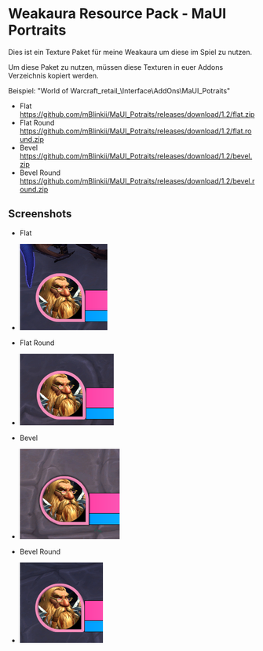 
# Weakaura Resource Pack - MaUI Portraits

Dies ist ein Texture Paket für meine Weakaura um diese im Spiel zu nutzen.

Um diese Paket zu nutzen, müssen diese Texturen in euer Addons Verzeichnis kopiert werden.

Beispiel: "World of Warcraft\_retail_\Interface\AddOns\MaUI_Potraits"

- Flat https://github.com/mBlinkii/MaUI_Potraits/releases/download/1.2/flat.zip
- Flat Round https://github.com/mBlinkii/MaUI_Potraits/releases/download/1.2/flat.round.zip
- Bevel https://github.com/mBlinkii/MaUI_Potraits/releases/download/1.2/bevel.zip
- Bevel Round https://github.com/mBlinkii/MaUI_Potraits/releases/download/1.2/bevel.round.zip


## Screenshots
- Flat
- ![Flat](https://raw.githubusercontent.com/mBlinkii/MaUI_Potraits/main/flat.png)

- Flat Round
- ![Flat Round](https://raw.githubusercontent.com/mBlinkii/MaUI_Potraits/main/flat%20round.png)

- Bevel
- ![Bevel](https://raw.githubusercontent.com/mBlinkii/MaUI_Potraits/main/bevel.png)

- Bevel Round
- ![Bevel Round](https://raw.githubusercontent.com/mBlinkii/MaUI_Potraits/main/bevel%20round.png)

